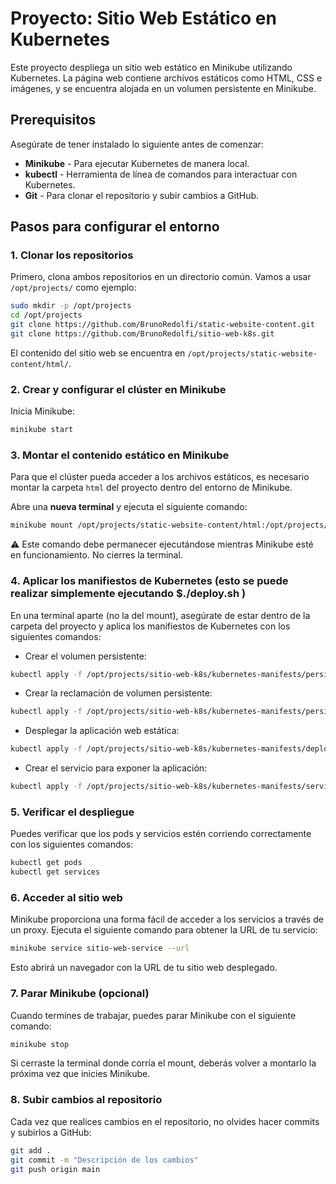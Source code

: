 # Proyecto: Sitio Web Estático en Kubernetes

Este proyecto despliega un sitio web estático en Minikube utilizando Kubernetes. La página web contiene archivos estáticos como HTML, CSS e imágenes, y se encuentra alojada en un volumen persistente en Minikube.

## Prerequisitos

Asegúrate de tener instalado lo siguiente antes de comenzar:

- **Minikube** - Para ejecutar Kubernetes de manera local.
- **kubectl** - Herramienta de línea de comandos para interactuar con Kubernetes.
- **Git** - Para clonar el repositorio y subir cambios a GitHub.

## Pasos para configurar el entorno

### 1. Clonar los repositorios

Primero, clona ambos repositorios en un directorio común. Vamos a usar `/opt/projects/` como ejemplo:

```bash
sudo mkdir -p /opt/projects
cd /opt/projects
git clone https://github.com/BrunoRedolfi/static-website-content.git
git clone https://github.com/BrunoRedolfi/sitio-web-k8s.git
```

El contenido del sitio web se encuentra en `/opt/projects/static-website-content/html/`.

### 2. Crear y configurar el clúster en Minikube

Inicia Minikube:

```bash
minikube start
```

### 3. Montar el contenido estático en Minikube

Para que el clúster pueda acceder a los archivos estáticos, es necesario montar la carpeta `html` del proyecto dentro del entorno de Minikube.

Abre una **nueva terminal** y ejecuta el siguiente comando:

```bash
minikube mount /opt/projects/static-website-content/html:/opt/projects/static-website-content/html
```

⚠️ Este comando debe permanecer ejecutándose mientras Minikube esté en funcionamiento. No cierres la terminal.

### 4. Aplicar los manifiestos de Kubernetes (esto se puede realizar simplemente ejecutando $./deploy.sh )

En una terminal aparte (no la del mount), asegúrate de estar dentro de la carpeta del proyecto y aplica los manifiestos de Kubernetes con los siguientes comandos:

- Crear el volumen persistente:

```bash
kubectl apply -f /opt/projects/sitio-web-k8s/kubernetes-manifests/persistent-volume.yaml
```

- Crear la reclamación de volumen persistente:

```bash
kubectl apply -f /opt/projects/sitio-web-k8s/kubernetes-manifests/persistent-volume-claim.yaml
```

- Desplegar la aplicación web estática:

```bash
kubectl apply -f /opt/projects/sitio-web-k8s/kubernetes-manifests/deployment.yaml
```

- Crear el servicio para exponer la aplicación:

```bash
kubectl apply -f /opt/projects/sitio-web-k8s/kubernetes-manifests/service.yaml
```

### 5. Verificar el despliegue

Puedes verificar que los pods y servicios estén corriendo correctamente con los siguientes comandos:

```bash
kubectl get pods
kubectl get services
```

### 6. Acceder al sitio web

Minikube proporciona una forma fácil de acceder a los servicios a través de un proxy. Ejecuta el siguiente comando para obtener la URL de tu servicio:

```bash
minikube service sitio-web-service --url
```

Esto abrirá un navegador con la URL de tu sitio web desplegado.

### 7. Parar Minikube (opcional)

Cuando termines de trabajar, puedes parar Minikube con el siguiente comando:

```bash
minikube stop
```

Si cerraste la terminal donde corría el mount, deberás volver a montarlo la próxima vez que inicies Minikube.

### 8. Subir cambios al repositorio

Cada vez que realices cambios en el repositorio, no olvides hacer commits y subirlos a GitHub:

```bash
git add .
git commit -m "Descripción de los cambios"
git push origin main
```
